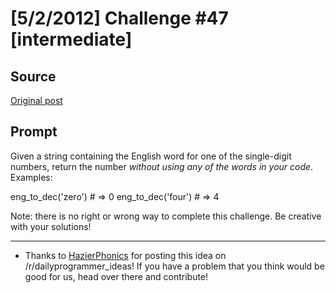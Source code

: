 # [5/2/2012] Challenge #47 [intermediate]

## Source

[Original post](https://old.reddit.com/r/dailyprogrammer/comments/t33vn/522012_challenge_47_intermediate/)

## Prompt

Given a string containing the English word for one of the single-digit numbers, return the number *without using any of the words in your code*. Examples:

eng_to_dec('zero') # => 0
eng_to_dec('four') # => 4

Note: there is no right or wrong way to complete this challenge. Be creative with your solutions!
***
* Thanks to [HazierPhonics](http://www.reddit.com/user/HazierPhonics) for posting this idea on /r/dailyprogrammer_ideas! If you have a problem that you think would be good for us, head over there and contribute!

